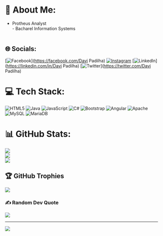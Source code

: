 # 💫 About Me:
- Protheus Analyst<br>- Bacharel Information Systems <br><br>


## 🌐 Socials:
[![Facebook](https://img.shields.io/badge/Facebook-%231877F2.svg?logo=Facebook&logoColor=white)](https://facebook.com/Davi Padilha) [![Instagram](https://img.shields.io/badge/Instagram-%23E4405F.svg?logo=Instagram&logoColor=white)](https://instagram.com/davi_cap) [![LinkedIn](https://img.shields.io/badge/LinkedIn-%230077B5.svg?logo=linkedin&logoColor=white)](https://linkedin.com/in/Davi Padilha) [![Twitter](https://img.shields.io/badge/Twitter-%231DA1F2.svg?logo=Twitter&logoColor=white)](https://twitter.com/Davi Padilha) 

# 💻 Tech Stack:
![HTML5](https://img.shields.io/badge/html5-%23E34F26.svg?style=for-the-badge&logo=html5&logoColor=white) ![Java](https://img.shields.io/badge/java-%23ED8B00.svg?style=for-the-badge&logo=java&logoColor=white) ![JavaScript](https://img.shields.io/badge/javascript-%23323330.svg?style=for-the-badge&logo=javascript&logoColor=%23F7DF1E) ![C#](https://img.shields.io/badge/c%23-%23239120.svg?style=for-the-badge&logo=c-sharp&logoColor=white) ![Bootstrap](https://img.shields.io/badge/bootstrap-%23563D7C.svg?style=for-the-badge&logo=bootstrap&logoColor=white) ![Angular](https://img.shields.io/badge/angular-%23DD0031.svg?style=for-the-badge&logo=angular&logoColor=white) ![Apache](https://img.shields.io/badge/apache-%23D42029.svg?style=for-the-badge&logo=apache&logoColor=white) ![MySQL](https://img.shields.io/badge/mysql-%2300f.svg?style=for-the-badge&logo=mysql&logoColor=white) ![MariaDB](https://img.shields.io/badge/MariaDB-003545?style=for-the-badge&logo=mariadb&logoColor=white)
# 📊 GitHub Stats:
![](https://github-readme-stats.vercel.app/api?username=DaviPadilha&theme=dark&hide_border=false&include_all_commits=true&count_private=false)<br/>
![](https://github-readme-streak-stats.herokuapp.com/?user=DaviPadilha&theme=dark&hide_border=false)<br/>
![](https://github-readme-stats.vercel.app/api/top-langs/?username=DaviPadilha&theme=dark&hide_border=false&include_all_commits=true&count_private=false&layout=compact)

## 🏆 GitHub Trophies
![](https://github-profile-trophy.vercel.app/?username=DaviPadilha&theme=radical&no-frame=false&no-bg=true&margin-w=4)

### ✍️ Random Dev Quote
![](https://quotes-github-readme.vercel.app/api?type=horizontal&theme=tokyonight)

---
[![](https://visitcount.itsvg.in/api?id=DaviPadilha&icon=0&color=0)](https://visitcount.itsvg.in)

<!-- Proudly created with GPRM ( https://gprm.itsvg.in ) -->
